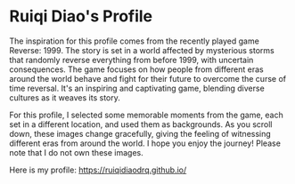 # Ruiqi Diao's Profile

The inspiration for this profile comes from the recently played game Reverse: 1999. The story is set in a world affected by mysterious storms that randomly reverse everything from before 1999, with uncertain consequences. The game focuses on how people from different eras around the world behave and fight for their future to overcome the curse of time reversal. It's an inspiring and captivating game, blending diverse cultures as it weaves its story.

For this profile, I selected some memorable moments from the game, each set in a different location, and used them as backgrounds. As you scroll down, these images change gracefully, giving the feeling of witnessing different eras from around the world. I hope you enjoy the journey! Please note that I do not own these images.

Here is my profile: https://ruiqidiaodrq.github.io/
